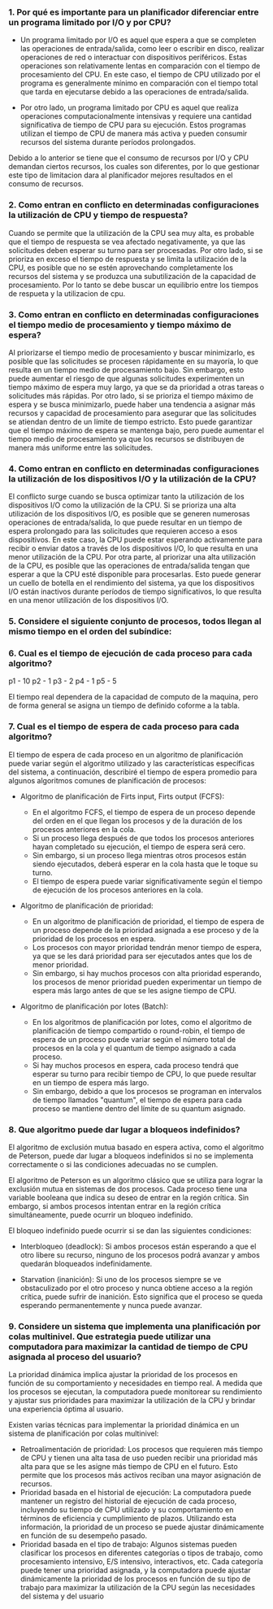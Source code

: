### 1. Por qué es importante para un planificador diferenciar entre un programa limitado por I/O y por CPU?
- Un programa limitado por I/O es aquel que espera a que se completen las operaciones de entrada/salida, como leer o escribir en disco, realizar operaciones de red o interactuar con dispositivos periféricos. Estas operaciones son relativamente lentas en comparación con el tiempo de procesamiento del CPU. En este caso, el tiempo de CPU utilizado por el programa es generalmente mínimo en comparación con el tiempo total que tarda en ejecutarse debido a las operaciones de entrada/salida.

- Por otro lado, un programa limitado por CPU es aquel que realiza operaciones computacionalmente intensivas y requiere una cantidad significativa de tiempo de CPU para su ejecución. Estos programas utilizan el tiempo de CPU de manera más activa y pueden consumir recursos del sistema durante períodos prolongados.

Debido a lo anterior se tiene que el consumo de recursos por I/O y CPU demandan ciertos recursos, los cuales son diferentes, por lo que gestionar este tipo de limitacion dara al planificador mejores resultados en el consumo de recursos.

### 2. Como entran en conflicto en determinadas configuraciones la utilización de CPU y tiempo de respuesta?
Cuando se permite que la utilización de la CPU sea muy alta, es probable que el tiempo de respuesta se vea afectado negativamente, ya que las solicitudes deben esperar su turno para ser procesadas. Por otro lado, si se prioriza en exceso el tiempo de respuesta y se limita la utilización de la CPU, es posible que no se estén aprovechando completamente los recursos del sistema y se produzca una subutilización de la capacidad de procesamiento. Por lo tanto se debe buscar un equilibrio entre los tiempos de respueta y la utilizacion de cpu.

### 3. Como entran en conflicto en determinadas configuraciones el tiempo medio de procesamiento y tiempo máximo de espera?
Al priorizarse el tiempo medio de procesamiento y buscar minimizarlo, es posible que las solicitudes se procesen rápidamente en su mayoría, lo que resulta en un tiempo medio de procesamiento bajo. Sin embargo, esto puede aumentar el riesgo de que algunas solicitudes experimenten un tiempo máximo de espera muy largo, ya que se da prioridad a otras tareas o solicitudes más rápidas.
Por otro lado, si se prioriza el tiempo máximo de espera y se busca minimizarlo, puede haber una tendencia a asignar más recursos y capacidad de procesamiento para asegurar que las solicitudes se atiendan dentro de un límite de tiempo estricto. Esto puede garantizar que el tiempo máximo de espera se mantenga bajo, pero puede aumentar el tiempo medio de procesamiento ya que los recursos se distribuyen de manera más uniforme entre las solicitudes.

### 4. Como entran en conflicto en determinadas configuraciones la utilización de los dispositivos I/O y la utilización de la CPU?
El conflicto surge cuando se busca optimizar tanto la utilización de los dispositivos I/O como la utilización de la CPU. Si se prioriza una alta utilización de los dispositivos I/O, es posible que se generen numerosas operaciones de entrada/salida, lo que puede resultar en un tiempo de espera prolongado para las solicitudes que requieren acceso a esos dispositivos. En este caso, la CPU puede estar esperando activamente para recibir o enviar datos a través de los dispositivos I/O, lo que resulta en una menor utilización de la CPU.
Por otra parte, al priorizar una alta utilización de la CPU, es posible que las operaciones de entrada/salida tengan que esperar a que la CPU esté disponible para procesarlas. Esto puede generar un cuello de botella en el rendimiento del sistema, ya que los dispositivos I/O están inactivos durante períodos de tiempo significativos, lo que resulta en una menor utilización de los dispositivos I/O.

### 5. Considere el siguiente conjunto de procesos, todos llegan al mismo tiempo en el orden del subíndice:

### 6. Cual es el tiempo de ejecución de cada proceso para cada algoritmo?
p1 - 10
p2 - 1
p3 - 2
p4 - 1
p5 - 5

El tiempo real dependera de la capacidad de computo de la maquina, pero de forma general se asigna un tiempo de definido coforme a la tabla.

### 7. Cual es el tiempo de espera de cada proceso para cada algoritmo?
El tiempo de espera de cada proceso en un algoritmo de planificación puede variar según el algoritmo utilizado y las características específicas del sistema, a continuación, describiré el tiempo de espera promedio para algunos algoritmos comunes de planificación de procesos:
- Algoritmo de planificación de Firts input, Firts output (FCFS):
  - En el algoritmo FCFS, el tiempo de espera de un proceso depende del orden en el que llegan los procesos y de la duración de los procesos anteriores en la cola.
  - Si un proceso llega después de que todos los procesos anteriores hayan completado su ejecución, el tiempo de espera será cero.
  - Sin embargo, si un proceso llega mientras otros procesos están siendo ejecutados, deberá esperar en la cola hasta que le toque su turno.
  - El tiempo de espera puede variar significativamente según el tiempo de ejecución de los procesos anteriores en la cola.

- Algoritmo de planificación de prioridad:
  - En un algoritmo de planificación de prioridad, el tiempo de espera de un proceso depende de la prioridad asignada a ese proceso y de la prioridad de los procesos en espera.
  - Los procesos con mayor prioridad tendrán menor tiempo de espera, ya que se les dará prioridad para ser ejecutados antes que los de menor prioridad.
  - Sin embargo, si hay muchos procesos con alta prioridad esperando, los procesos de menor prioridad pueden experimentar un tiempo de espera más largo antes de que se les asigne tiempo de CPU.

- Algoritmo de planificación por lotes (Batch):
  - En los algoritmos de planificación por lotes, como el algoritmo de planificación de tiempo compartido o round-robin, el tiempo de espera de un proceso puede variar según el número total de procesos en la cola y el quantum de tiempo asignado a cada proceso.
  - Si hay muchos procesos en espera, cada proceso tendrá que esperar su turno para recibir tiempo de CPU, lo que puede resultar en un tiempo de espera más largo.
  - Sin embargo, debido a que los procesos se programan en intervalos de tiempo llamados "quantum", el tiempo de espera para cada proceso se mantiene dentro del límite de su quantum asignado.

### 8. Que algoritmo puede dar lugar a bloqueos indefinidos?
El algoritmo de exclusión mutua basado en espera activa, como el algoritmo de Peterson, puede dar lugar a bloqueos indefinidos si no se implementa correctamente o si las condiciones adecuadas no se cumplen.

El algoritmo de Peterson es un algoritmo clásico que se utiliza para lograr la exclusión mutua en sistemas de dos procesos. Cada proceso tiene una variable booleana que indica su deseo de entrar en la región crítica. Sin embargo, si ambos procesos intentan entrar en la región crítica simultáneamente, puede ocurrir un bloqueo indefinido.

El bloqueo indefinido puede ocurrir si se dan las siguientes condiciones:

- Interbloqueo (deadlock): Si ambos procesos están esperando a que el otro libere su recurso, ninguno de los procesos podrá avanzar y ambos quedarán bloqueados indefinidamente.

- Starvation (inanición): Si uno de los procesos siempre se ve obstaculizado por el otro proceso y nunca obtiene acceso a la región crítica, puede sufrir de inanición. Esto significa que el proceso se queda esperando permanentemente y nunca puede avanzar.

### 9. Considere un sistema que implementa una planificación por colas multinivel. Que estrategia puede utilizar una computadora para maximizar la cantidad de tiempo de CPU asignada al proceso del usuario?
La prioridad dinámica implica ajustar la prioridad de los procesos en función de su comportamiento y necesidades en tiempo real. A medida que los procesos se ejecutan, la computadora puede monitorear su rendimiento y ajustar sus prioridades para maximizar la utilización de la CPU y brindar una experiencia óptima al usuario.

Existen varias técnicas para implementar la prioridad dinámica en un sistema de planificación por colas multinivel:
- Retroalimentación de prioridad: Los procesos que requieren más tiempo de CPU y tienen una alta tasa de uso pueden recibir una prioridad más alta para que se les asigne más tiempo de CPU en el futuro. Esto permite que los procesos más activos reciban una mayor asignación de recursos.
- Prioridad basada en el historial de ejecución: La computadora puede mantener un registro del historial de ejecución de cada proceso, incluyendo su tiempo de CPU utilizado y su comportamiento en términos de eficiencia y cumplimiento de plazos. Utilizando esta información, la prioridad de un proceso se puede ajustar dinámicamente en función de su desempeño pasado.
- Prioridad basada en el tipo de trabajo: Algunos sistemas pueden clasificar los procesos en diferentes categorías o tipos de trabajo, como procesamiento intensivo, E/S intensivo, interactivos, etc. Cada categoría puede tener una prioridad asignada, y la computadora puede ajustar dinámicamente la prioridad de los procesos en función de su tipo de trabajo para maximizar la utilización de la CPU según las necesidades del sistema y del usuario



































